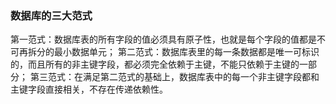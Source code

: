### 数据库的三大范式
第一范式：数据库表的所有字段的值必须具有原子性，也就是每个字段的值都是不可再拆分的最小数据单元；
第二范式：数据库表里的每一条数据都是唯一可标识的，而且所有的非主键字段，都必须完全依赖于主键，不能只依赖于主键的一部分；
第三范式：在满足第二范式的基础上，数据库表中的每一个非主键字段都和主键字段直接相关，不存在传递依赖性。

